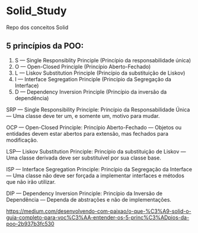 # Solid_Study
Repo dos conceitos Solid

## 5 princípios da POO:
1. S — Single Responsiblity Principle (Princípio da responsabilidade única)
2. O — Open-Closed Principle (Princípio Aberto-Fechado)
3. L — Liskov Substitution Principle (Princípio da substituição de Liskov)
4. I — Interface Segregation Principle (Princípio da Segregação da Interface)
5. D — Dependency Inversion Principle (Princípio da inversão da dependência)

SRP — Single Responsibility Principle: Princípio da Responsabilidade Única — Uma classe deve ter um, e somente um, motivo para mudar.

OCP — Open-Closed Principle:
Princípio Aberto-Fechado — Objetos ou entidades devem estar abertos para extensão, mas fechados para modificação.

LSP— Liskov Substitution Principle:
Princípio da substituição de Liskov — Uma classe derivada deve ser substituível por sua classe base.

ISP — Interface Segregation Principle:
Princípio da Segregação da Interface — Uma classe não deve ser forçada a implementar interfaces e métodos que não irão utilizar.

DIP — Dependency Inversion Principle:
Princípio da Inversão de Dependência — Dependa de abstrações e não de implementações.

https://medium.com/desenvolvendo-com-paixao/o-que-%C3%A9-solid-o-guia-completo-para-voc%C3%AA-entender-os-5-princ%C3%ADpios-da-poo-2b937b3fc530
